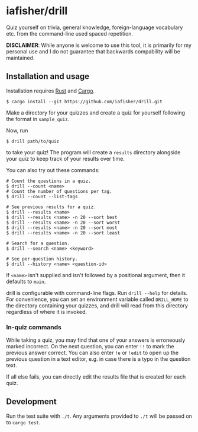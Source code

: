 # iafisher/drill
Quiz yourself on trivia, general knowledge, foreign-language vocabulary etc. from the
command-line used spaced repetition.

**DISCLAIMER**: While anyone is welcome to use this tool, it is primarily for my
personal use and I do not guarantee that backwards compability will be maintained.


## Installation and usage
Installation requires [Rust](https://www.rust-lang.org/) and [Cargo](https://doc.rust-lang.org/stable/cargo/).

```shell
$ cargo install --git https://github.com/iafisher/drill.git
```

Make a directory for your quizzes and create a quiz for yourself following the format
in `sample_quiz`.

Now, run

```shell
$ drill path/to/quiz
```

to take your quiz! The program will create a `results` directory alongside your quiz
to keep track of your results over time.

You can also try out these commands:
```shell
# Count the questions in a quiz.
$ drill --count <name>
# Count the number of questions per tag.
$ drill --count --list-tags

# See previous results for a quiz.
$ drill --results <name>
$ drill --results <name> -n 20 --sort best
$ drill --results <name> -n 20 --sort worst
$ drill --results <name> -n 20 --sort most
$ drill --results <name> -n 20 --sort least

# Search for a question.
$ drill --search <name> <keyword>

# See per-question history.
$ drill --history <name> <question-id>
```

If `<name>` isn't supplied and isn't followed by a positional argument, then it defaults to `main`.

drill is configurable with command-line flags. Run `drill --help` for details. For convenience, you can set an environment variable called `DRILL_HOME` to the directory containing your quizzes, and drill will read from this directory regardless of where it is invoked.


### In-quiz commands
While taking a quiz, you may find that one of your answers is erroneously marked
incorrect. On the next question, you can enter `!!` to mark the previous answer correct.
You can also enter `!e` or `!edit` to open up the previous question in a text editor,
e.g. in case there is a typo in the question text.

If all else fails, you can directly edit the results file that is created for each quiz.


## Development
Run the test suite with `./t`. Any arguments provided to `./t` will be passed on to `cargo test`.
